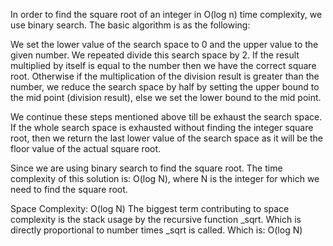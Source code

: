 In order to find the square root of an integer in O(log n) time complexity, we
use binary search. The basic algorithm is as the following:

We set the lower value of the search space to 0 and the upper value
to the given number. We repeated divide this search space by 2. If the result
multiplied by itself is equal to the number then we have the correct square
root. Otherwise if the multiplication of the division result is greater than
the number, we reduce the search space by half by setting the upper bound to the mid point
(division result), else we set the lower bound to the mid point.

We continue these steps mentioned above till be exhaust the search space.
If the whole search space is exhausted without finding the integer square root,
then we  return the last lower value of the search space as it will be the
floor value of the actual square root.

Since we are using binary search to find the square root. The time complexity
of this solution is: O(log N), where N is the integer for which we need
to find the square root. 

Space Complexity: O(log N)
The biggest term contributing to space complexity is the stack usage by the
recursive function _sqrt. Which is directly proportional to number times _sqrt
is called. Which is: O(log N)
